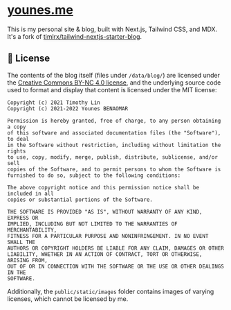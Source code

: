 # [younes.me](https://younes.me)

This is my personal site & blog, built with Next.js, Tailwind CSS, and MDX. It's a fork of [timlrx/tailwind-nextjs-starter-blog](https://github.com/timlrx/tailwind-nextjs-starter-blog).

## 📜 License

The contents of the blog itself (files under `/data/blog/`) are licensed under the [Creative Commons BY-NC 4.0 license](https://creativecommons.org/licenses/by-nc/4.0/), and the underlying source code used to format and display that content is licensed under the MIT license:

    Copyright (c) 2021 Timothy Lin
    Copyright (c) 2021-2022 Younes BENAOMAR

    Permission is hereby granted, free of charge, to any person obtaining a copy
    of this software and associated documentation files (the "Software"), to deal
    in the Software without restriction, including without limitation the rights
    to use, copy, modify, merge, publish, distribute, sublicense, and/or sell
    copies of the Software, and to permit persons to whom the Software is
    furnished to do so, subject to the following conditions:

    The above copyright notice and this permission notice shall be included in all
    copies or substantial portions of the Software.

    THE SOFTWARE IS PROVIDED "AS IS", WITHOUT WARRANTY OF ANY KIND, EXPRESS OR
    IMPLIED, INCLUDING BUT NOT LIMITED TO THE WARRANTIES OF MERCHANTABILITY,
    FITNESS FOR A PARTICULAR PURPOSE AND NONINFRINGEMENT. IN NO EVENT SHALL THE
    AUTHORS OR COPYRIGHT HOLDERS BE LIABLE FOR ANY CLAIM, DAMAGES OR OTHER
    LIABILITY, WHETHER IN AN ACTION OF CONTRACT, TORT OR OTHERWISE, ARISING FROM,
    OUT OF OR IN CONNECTION WITH THE SOFTWARE OR THE USE OR OTHER DEALINGS IN THE
    SOFTWARE.

Additionally, the `public/static/images` folder contains images of varying licenses, which cannot be licensed by me.
